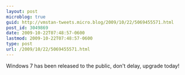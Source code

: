 ```yaml
---
layout: post
microblog: true
guid: http://vmstan-tweets.micro.blog/2009/10/22/5069455571.html
post_id: 3049869
date: 2009-10-22T07:48:57-0600
lastmod: 2009-10-22T07:48:57-0600
type: post
url: /2009/10/22/5069455571.html
---
```

Windows 7 has been released to the public, don't delay, upgrade today!
